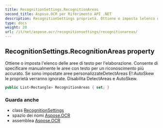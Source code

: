 ```yaml
---
title: RecognitionSettings.RecognitionAreas
second_title: Aspose.OCR per Riferimento API .NET
description: RecognitionSettings proprietà. Ottiene o imposta lelenco delle aree di testo per lelaborazione.  Consente di specificare manualmente le aree con testo per un riconoscimento più accurato. Se sono impostate aree personalizzateDetectAreas EAutoSkew le proprietà verranno ignorate.  Disabilita DetectAreas e AutoSkew.
type: docs
weight: 20
url: /it/net/aspose.ocr/recognitionsettings/recognitionareas/
---
```

## RecognitionSettings.RecognitionAreas property

Ottiene o imposta l'elenco delle aree di testo per l'elaborazione.  Consente di specificare manualmente le aree con testo per un riconoscimento più accurato. Se sono impostate aree personalizzateDetectAreas E!:AutoSkew le proprietà verranno ignorate.  Disabilita DetectAreas e AutoSkew.

```csharp
public List<Rectangle> RecognitionAreas { set; }
```

### Guarda anche

* class [RecognitionSettings](../)
* spazio dei nomi [Aspose.OCR](../../recognitionsettings/)
* assemblea [Aspose.OCR](../../../)


